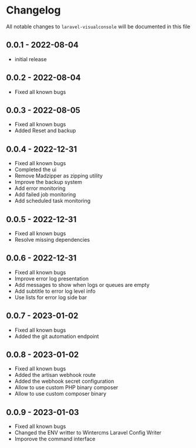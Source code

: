 # Changelog

All notable changes to `laravel-visualconsole` will be documented in this file

## 0.0.1 - 2022-08-04

-   initial release

## 0.0.2 - 2022-08-04

-   Fixed all known bugs

## 0.0.3 - 2022-08-05

-   Fixed all known bugs
-   Added Reset and backup

## 0.0.4 - 2022-12-31

-   Fixed all known bugs
-   Completed the ui
-   Remove Madzipper as zipping utility
-   Improve the backup system
-   Add error monitoring
-   Add failed job monitoring
-   Add scheduled task monitoring

## 0.0.5 - 2022-12-31

-   Fixed all known bugs
-   Resolve missing dependencies

## 0.0.6 - 2022-12-31

-   Fixed all known bugs
-   Improve error log presentation
-   Add messages to show when logs or queues are empty
-   Add subtitle to error log level info
-   Use lists for error log side bar

## 0.0.7 - 2023-01-02

-   Fixed all known bugs
-   Added the git automation endpoint

## 0.0.8 - 2023-01-02

-   Fixed all known bugs
-   Added the artisan webhook route
-   Added the webhook secret configuration
-   Allow to use custom PHP binary composer
-   Allow to use custom composer binary

## 0.0.9 - 2023-01-03

-   Fixed all known bugs
-   Changed the ENV writter to Wintercms Laravel Config Writer
-   Imporove the command interface
